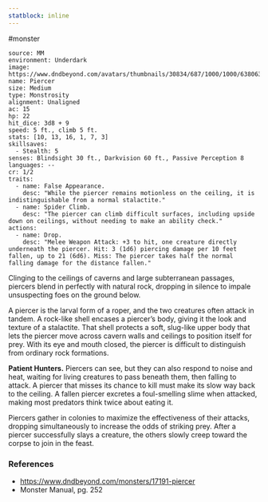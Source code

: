 ```yaml
---
statblock: inline
---
```

 #monster 

```statblock
source: MM
environment: Underdark
image: https://www.dndbeyond.com/avatars/thumbnails/30834/687/1000/1000/638063894881668043.png
name: Piercer
size: Medium
type: Monstrosity
alignment: Unaligned
ac: 15
hp: 22
hit_dice: 3d8 + 9
speed: 5 ft., climb 5 ft.
stats: [10, 13, 16, 1, 7, 3]
skillsaves:
  - Stealth: 5
senses: Blindsight 30 ft., Darkvision 60 ft., Passive Perception 8
languages: --
cr: 1/2
traits:
  - name: False Appearance.
    desc: "While the piercer remains motionless on the ceiling, it is indistinguishable from a normal stalactite."
  - name: Spider Climb.
    desc: "The piercer can climb difficult surfaces, including upside down on ceilings, without needing to make an ability check."
actions:
  - name: Drop.
    desc: "Melee Weapon Attack: +3 to hit, one creature directly underneath the piercer. Hit: 3 (1d6) piercing damage per 10 feet fallen, up to 21 (6d6). Miss: The piercer takes half the normal falling damage for the distance fallen."
```

Clinging to the ceilings of caverns and large subterranean passages, piercers blend in perfectly with natural rock, dropping in silence to impale unsuspecting foes on the ground below.

A piercer is the larval form of a roper, and the two creatures often attack in tandem. A rock-like shell encases a piercer’s body, giving it the look and texture of a stalactite. That shell protects a soft, slug-like upper body that lets the piercer move across cavern walls and ceilings to position itself for prey. With its eye and mouth closed, the piercer is difficult to distinguish from ordinary rock formations.

**Patient Hunters.** Piercers can see, but they can also respond to noise and heat, waiting for living creatures to pass beneath them, then falling to attack. A piercer that misses its chance to kill must make its slow way back to the ceiling. A fallen piercer excretes a foul-smelling slime when attacked, making most predators think twice about eating it.

Piercers gather in colonies to maximize the effectiveness of their attacks, dropping simultaneously to increase the odds of striking prey. After a piercer successfully slays a creature, the others slowly creep toward the corpse to join in the feast.

### References

* https://www.dndbeyond.com/monsters/17191-piercer
* Monster Manual, pg. 252
